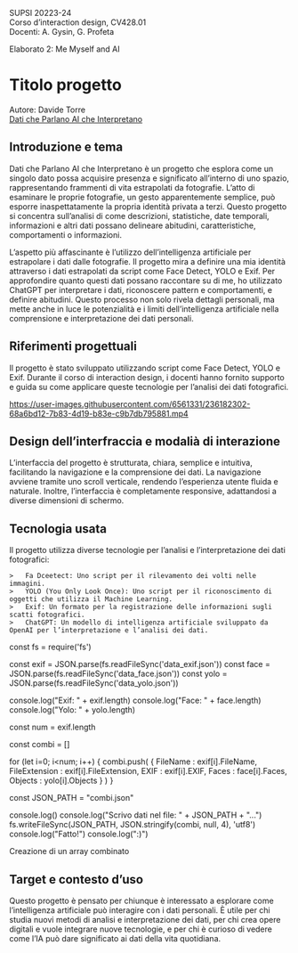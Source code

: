 SUPSI 20223-24  
Corso d’interaction design, CV428.01  
Docenti: A. Gysin, G. Profeta  

Elaborato 2: Me Myself and AI 

# Titolo progetto
Autore: Davide Torre  
[Dati che Parlano AI che Interpretano](https://ixd-supsi.github.io/2023/esempi/mp_hands/es6/1_landmarks)


## Introduzione e tema
Dati che Parlano AI che Interpretano è un progetto che esplora come un singolo dato possa acquisire presenza e significato all’interno di uno spazio, rappresentando frammenti di vita estrapolati da fotografie. L’atto di esaminare le proprie fotografie, un gesto apparentemente semplice, può esporre inaspettatamente la propria identità privata a terzi. Questo progetto si concentra sull’analisi di come descrizioni, statistiche, date temporali, informazioni e altri dati possano delineare abitudini, caratteristiche, comportamenti o informazioni.

L’aspetto più affascinante è l’utilizzo dell’intelligenza artificiale per estrapolare i dati dalle fotografie. Il progetto mira a definire una mia identità attraverso i dati estrapolati da script come Face Detect, YOLO e Exif. Per approfondire quanto questi dati possano raccontare su di me, ho utilizzato ChatGPT per interpretare i dati, riconoscere pattern e comportamenti, e definire abitudini. Questo processo non solo rivela dettagli personali, ma mette anche in luce le potenzialità e i limiti dell’intelligenza artificiale nella comprensione e interpretazione dei dati personali.




## Riferimenti progettuali
Il progetto è stato sviluppato utilizzando script come Face Detect, YOLO e Exif. Durante il corso di interaction design, i docenti hanno fornito supporto e guida su come applicare queste tecnologie per l’analisi dei dati fotografici.


https://user-images.githubusercontent.com/6561331/236182302-68a6bd12-7b83-4d19-b83e-c9b7db795881.mp4


## Design dell’interfraccia e modalià di interazione
L’interfaccia del progetto è strutturata, chiara, semplice e intuitiva, facilitando la navigazione e la comprensione dei dati. La navigazione avviene tramite uno scroll verticale, rendendo l’esperienza utente fluida e naturale. Inoltre, l’interfaccia è completamente responsive, adattandosi a diverse dimensioni di schermo.


## Tecnologia usata

Il progetto utilizza diverse tecnologie per l’analisi e l’interpretazione dei dati fotografici:

	>   Fa Dceetect: Uno script per il rilevamento dei volti nelle immagini.
	>   YOLO (You Only Look Once): Uno script per il riconoscimento di oggetti che utilizza il Machine Learning.
	>   Exif: Un formato per la registrazione delle informazioni sugli scatti fotografici.
	>   ChatGPT: Un modello di intelligenza artificiale sviluppato da OpenAI per l’interpretazione e l’analisi dei dati.


const fs = require('fs')

const exif = JSON.parse(fs.readFileSync('data_exif.json'))
const face = JSON.parse(fs.readFileSync('data_face.json'))
const yolo = JSON.parse(fs.readFileSync('data_yolo.json'))

console.log("Exif: " + exif.length)
console.log("Face: " + face.length)
console.log("Yolo: " + yolo.length)

const num = exif.length

const combi = []

for (let i=0; i<num; i++) {
    combi.push( {
        FileName : exif[i].FileName,
        FileExtension : exif[i].FileExtension,
        EXIF : exif[i].EXIF,
        Faces : face[i].Faces, 
        Objects : yolo[i].Objects
    } )
}

const JSON_PATH = "combi.json"

console.log()
console.log("Scrivo dati nel file: " + JSON_PATH + "...")
fs.writeFileSync(JSON_PATH, JSON.stringify(combi, null, 4), 'utf8')
console.log("Fatto!")
console.log(":)")

Creazione di un array combinato

## Target e contesto d’uso
Questo progetto è pensato per chiunque è interessato a esplorare come l’intelligenza artificiale può interagire con i dati personali. È utile per chi studia nuovi metodi di analisi e interpretazione dei dati, per chi crea opere digitali e vuole integrare nuove tecnologie, e per chi è curioso di vedere come l’IA può dare significato ai dati della vita quotidiana.